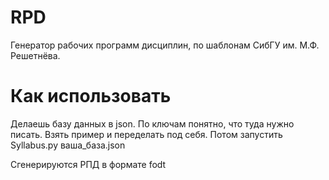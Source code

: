 # RPD
Генератор рабочих программ дисциплин, по шаблонам СибГУ им. М.Ф. Решетнёва.

# Как использовать
Делаешь базу данных в json. По ключам понятно, что туда нужно писать. Взять пример и переделать под себя.
Потом запустить 
Syllabus.py ваша_база.json

Сгенерируются РПД в формате fodt 
